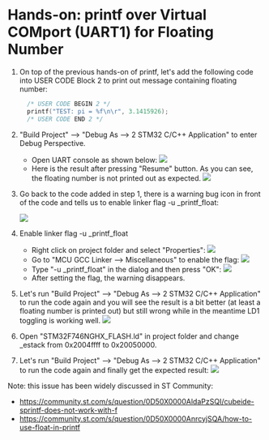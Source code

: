 # Hands-on: printf over Virtual COMport (UART1) for Floating Number

1. On top of the previous hands-on of printf, let's add the following code into USER CODE Block 2 to print out message containing floating number:
   
   ```c
     /* USER CODE BEGIN 2 */
     printf("TEST: pi = %f\n\r", 3.1415926);
     /* USER CODE END 2 */
   ```
   
   
   
2. "Build Project" --> "Debug As --> 2 STM32 C/C++ Application" to enter Debug Perspective. 
   
   * Open UART console as shown below:
     ![](../../docs/imgs/hands-on/04_040_Connect_to_Console.png)
   * Here is the result after pressing "Resume" button. As you can see, the floating number is not printed out as expected.
     ![](../../docs/imgs/hands-on/04_041_first_run.png)
   



3. Go back to the code added in step 1, there is a warning bug icon in front of the code and tells us to enable linker flag -u _printf_float:

   ![](../../docs/imgs/hands-on/04_042_warning_for_linker_flags.png)
   
   
   
4. Enable linker flag -u _printf_float

   * Right click on project folder and select "Properties":
   ![](../../docs/imgs/hands-on/04_050.png)
   * Go to "MCU GCC Linker --> Miscellaneous" to enable the flag:
   ![](../../docs/imgs/hands-on/04_051.png)
   * Type "-u _printf_float" in the dialog and then press "OK":
   ![](../../docs/imgs/hands-on/04_052_set-linker-flag.png)
   * After setting the flag, the warning disappears.

   

5. Let's run "Build Project" --> "Debug As --> 2 STM32 C/C++ Application" to run the code again and you will see the result is a bit better (at least a floating number is printed out) but still wrong while in the meantime LD1 toggling is working well.
   ![](../../docs/imgs/hands-on/04_053_2nd-run.png)
   
   
   
6. Open "STM32F746NGHX_FLASH.ld" in project folder and change _estack from 0x2004ffff to 0x20050000. 

   

7. Let's run "Build Project" --> "Debug As --> 2 STM32 C/C++ Application" to run the code again and finally get the expected result:
   ![](../../docs/imgs/hands-on/04_060_3rd-run.png)



Note: this issue has been widely discussed in ST Community:

- <https://community.st.com/s/question/0D50X0000AldaPzSQI/cubeide-sprintf-does-not-work-with-f>
- https://community.st.com/s/question/0D50X0000AnrcyjSQA/how-to-use-float-in-printf

